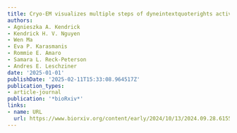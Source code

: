 ```yaml
---
title: Cryo-EM visualizes multiple steps of dyneintextquoterights activation pathway
authors:
- Agnieszka A. Kendrick
- Kendrick H. V. Nguyen
- Wen Ma
- Eva P. Karasmanis
- Rommie E. Amaro
- Samara L. Reck-Peterson
- Andres E. Leschziner
date: '2025-01-01'
publishDate: '2025-02-11T15:33:08.964517Z'
publication_types:
- article-journal
publication: '*bioRxiv*'
links:
- name: URL
  url: https://www.biorxiv.org/content/early/2024/10/13/2024.09.28.615567
---
```

